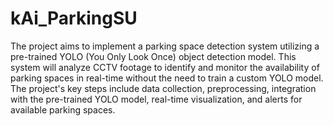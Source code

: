 # kAi_ParkingSU
The project aims to implement a parking space detection system utilizing a pre-trained YOLO (You Only Look Once) object detection model. This system will analyze CCTV footage to identify and monitor the availability of parking spaces in real-time without the need to train a custom YOLO model. The project's key steps include data collection, preprocessing, integration with the pre-trained YOLO model, real-time visualization, and alerts for available parking spaces. 
